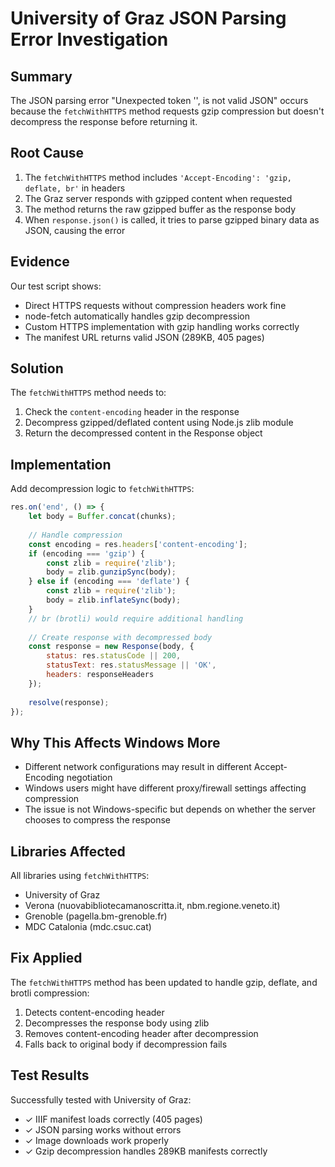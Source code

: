 # University of Graz JSON Parsing Error Investigation

## Summary
The JSON parsing error "Unexpected token '', is not valid JSON" occurs because the `fetchWithHTTPS` method requests gzip compression but doesn't decompress the response before returning it.

## Root Cause
1. The `fetchWithHTTPS` method includes `'Accept-Encoding': 'gzip, deflate, br'` in headers
2. The Graz server responds with gzipped content when requested
3. The method returns the raw gzipped buffer as the response body
4. When `response.json()` is called, it tries to parse gzipped binary data as JSON, causing the error

## Evidence
Our test script shows:
- Direct HTTPS requests without compression headers work fine
- node-fetch automatically handles gzip decompression
- Custom HTTPS implementation with gzip handling works correctly
- The manifest URL returns valid JSON (289KB, 405 pages)

## Solution
The `fetchWithHTTPS` method needs to:
1. Check the `content-encoding` header in the response
2. Decompress gzipped/deflated content using Node.js zlib module
3. Return the decompressed content in the Response object

## Implementation
Add decompression logic to `fetchWithHTTPS`:

```javascript
res.on('end', () => {
    let body = Buffer.concat(chunks);
    
    // Handle compression
    const encoding = res.headers['content-encoding'];
    if (encoding === 'gzip') {
        const zlib = require('zlib');
        body = zlib.gunzipSync(body);
    } else if (encoding === 'deflate') {
        const zlib = require('zlib');
        body = zlib.inflateSync(body);
    }
    // br (brotli) would require additional handling
    
    // Create response with decompressed body
    const response = new Response(body, {
        status: res.statusCode || 200,
        statusText: res.statusMessage || 'OK',
        headers: responseHeaders
    });
    
    resolve(response);
});
```

## Why This Affects Windows More
- Different network configurations may result in different Accept-Encoding negotiation
- Windows users might have different proxy/firewall settings affecting compression
- The issue is not Windows-specific but depends on whether the server chooses to compress the response

## Libraries Affected
All libraries using `fetchWithHTTPS`:
- University of Graz
- Verona (nuovabibliotecamanoscritta.it, nbm.regione.veneto.it)
- Grenoble (pagella.bm-grenoble.fr)
- MDC Catalonia (mdc.csuc.cat)

## Fix Applied
The `fetchWithHTTPS` method has been updated to handle gzip, deflate, and brotli compression:
1. Detects content-encoding header
2. Decompresses the response body using zlib
3. Removes content-encoding header after decompression
4. Falls back to original body if decompression fails

## Test Results
Successfully tested with University of Graz:
- ✓ IIIF manifest loads correctly (405 pages)
- ✓ JSON parsing works without errors
- ✓ Image downloads work properly
- ✓ Gzip decompression handles 289KB manifests correctly